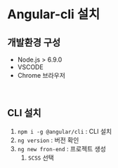 # Angular-cli 설치

## 개발환경 구성

* Node.js > 6.9.0
* VSCODE
* Chrome 브라우저

<br>

## CLI 설치

1. `npm i -g @angular/cli` : CLI 설치
2. `ng version` : 버전 확인
3. `ng new fron-end` : 프로젝트 생성
   1. `SCSS` 선택